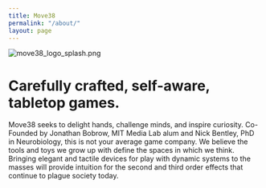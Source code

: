 ```yaml
---
title: Move38
permalink: "/about/"
layout: page
---
```


![move38_logo_splash.png](/uploads/move38_logo_splash.png)

# **Carefully crafted, self-aware, tabletop games.**

Move38 seeks to delight hands, challenge minds, and inspire curiosity. Co-Founded by Jonathan Bobrow, MIT Media Lab alum and Nick Bentley, PhD in Neurobiology, this is not your average game company. We believe the tools and toys we grow up with define the spaces in which we think. Bringing elegant and tactile devices for play with dynamic systems to the masses will provide intuition for the second and third order effects that continue to plague society today.